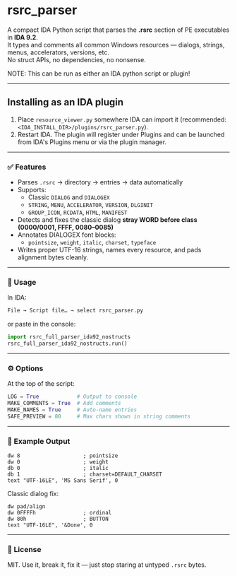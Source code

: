 # rsrc_parser

A compact IDA Python script that parses the **.rsrc** section of PE executables in **IDA 9.2**.  
It types and comments all common Windows resources — dialogs, strings, menus, accelerators, versions, etc.  
No struct APIs, no dependencies, no nonsense.

NOTE:
This can be run as either an IDA python script or plugin!

---

## Installing as an IDA plugin
1. Place `resource_viewer.py` somewhere IDA can import it (recommended: `<IDA_INSTALL_DIR>/plugins/rsrc_parser.py`).
2. Restart IDA. The plugin will register under Plugins and can be launched from IDA's Plugins menu or via the plugin manager.

---

### ✅ Features
- Parses `.rsrc` → directory → entries → data automatically  
- Supports:
  - Classic `DIALOG` and `DIALOGEX`
  - `STRING`, `MENU`, `ACCELERATOR`, `VERSION`, `DLGINIT`
  - `GROUP_ICON`, `RCDATA`, `HTML`, `MANIFEST`
- Detects and fixes the classic dialog **stray WORD before class (0000/0001, FFFF, 0080–0085)**  
- Annotates DIALOGEX font blocks:
  - `pointsize`, `weight`, `italic`, `charset`, `typeface`
- Writes proper UTF-16 strings, names every resource, and pads alignment bytes cleanly.

---

### 🧠 Usage

In IDA:
```python
File → Script file… → select rsrc_parser.py
```
or paste in the console:
```python
import rsrc_full_parser_ida92_nostructs
rsrc_full_parser_ida92_nostructs.run()
```

---

### ⚙️ Options
At the top of the script:
```python
LOG = True            # Output to console
MAKE_COMMENTS = True  # Add comments
MAKE_NAMES = True     # Auto-name entries
SAFE_PREVIEW = 80     # Max chars shown in string comments
```

---

### 🧩 Example Output
```
dw 8                    ; pointsize
dw 0                    ; weight
db 0                    ; italic
db 1                    ; charset=DEFAULT_CHARSET
text "UTF-16LE", 'MS Sans Serif', 0
```

Classic dialog fix:
```
dw pad/align
dw 0FFFFh               ; ordinal
dw 80h                  ; BUTTON
text "UTF-16LE", '&Done', 0
```

---

### 📄 License
MIT. Use it, break it, fix it — just stop staring at untyped `.rsrc` bytes.
